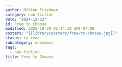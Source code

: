 ```yaml
---
author: Milton Friedman
category: non-fiction
date: "2024-12-23"
id: Free to Choose
modified: 2025-10-29 02:14:30 GMT-04:00
posters: "[[library/posters/free-to-choose.jpg]]"
status: to-read
subcategory: economic
tags:
  - non-fiction
title: Free to Choose
---
```

